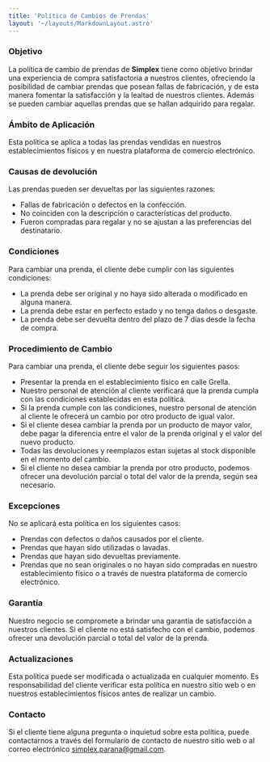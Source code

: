 ```yaml
---
title: 'Política de Cambios de Prendas'
layout: '~/layouts/MarkdownLayout.astro'
---
```


### Objetivo

La política de cambio de prendas de **Simplex** tiene como objetivo brindar una experiencia de compra satisfactoria a nuestros clientes, ofreciendo la posibilidad de cambiar prendas que posean fallas de fabricación, y de esta manera fomentar la satisfacción y la lealtad de nuestros clientes.
Además se pueden cambiar aquellas prendas que se hallan adquirido para regalar.

### Ámbito de Aplicación

Esta política se aplica a todas las prendas vendidas en nuestros establecimientos físicos y en nuestra plataforma de comercio electrónico.

### Causas de devolución

Las prendas pueden ser devueltas por las siguientes razones:

* Fallas de fabricación o defectos en la confección.
* No coinciden con la descripción o características del producto.
* Fueron compradas para regalar y no se ajustan a las preferencias del destinatario.

### Condiciones

Para cambiar una prenda, el cliente debe cumplir con las siguientes condiciones:

* La prenda debe ser original y no haya sido alterada o modificado en alguna manera.
* La prenda debe estar en perfecto estado y no tenga daños o desgaste.
* La prenda debe ser devuelta dentro del plazo de 7 días desde la fecha de compra.

### Procedimiento de Cambio

Para cambiar una prenda, el cliente debe seguir los siguientes pasos:

* Presentar la prenda en el establecimiento físico en calle Grella.
* Nuestro personal de atención al cliente verificará que la prenda cumpla con las condiciones establecidas en esta política.
* Si la prenda cumple con las condiciones, nuestro personal de atención al cliente le ofrecerá un cambio por otro producto de igual valor.
* Si el cliente desea cambiar la prenda por un producto de mayor valor, debe pagar la diferencia entre el valor de la prenda original y el valor del nuevo producto.
* Todas las devoluciones y reemplazos estan sujetas al stock disponible en el momento del cambio.
* Si el cliente no desea cambiar la prenda por otro producto, podemos ofrecer una devolución parcial o total del valor de la prenda, según sea necesario.

### Excepciones

No se aplicará esta política en los siguientes casos:

* Prendas con defectos o daños causados por el cliente.
* Prendas que hayan sido utilizadas o lavadas.
* Prendas que hayan sido devueltas previamente.
* Prendas que no sean originales o no hayan sido compradas en nuestro establecimiento físico o a través de nuestra plataforma de comercio electrónico.

### Garantía

Nuestro negocio se compromete a brindar una garantía de satisfacción a nuestros clientes. Si el cliente no está satisfecho con el cambio, podemos ofrecer una devolución parcial o total del valor de la prenda.

### Actualizaciones

Esta política puede ser modificada o actualizada en cualquier momento. Es responsabilidad del cliente verificar esta política en nuestro sitio web o en nuestros establecimientos físicos antes de realizar un cambio.

### Contacto

Si el cliente tiene alguna pregunta o inquietud sobre esta política, puede contactarnos a través del formulario de contacto de nuestro sitio web o al correo electrónico simplex.parana@gmail.com.

